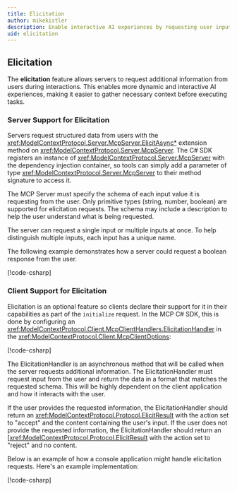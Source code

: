 ```yaml
---
title: Elicitation
author: mikekistler
description: Enable interactive AI experiences by requesting user input during tool execution.
uid: elicitation
---
```


## Elicitation

The **elicitation** feature allows servers to request additional information from users during interactions. This enables more dynamic and interactive AI experiences, making it easier to gather necessary context before executing tasks.

### Server Support for Elicitation

Servers request structured data from users with the <xref:ModelContextProtocol.Server.McpServer.ElicitAsync*> extension method on <xref:ModelContextProtocol.Server.McpServer>.
The C# SDK registers an instance of <xref:ModelContextProtocol.Server.McpServer> with the dependency injection container,
so tools can simply add a parameter of type <xref:ModelContextProtocol.Server.McpServer> to their method signature to access it.

The MCP Server must specify the schema of each input value it is requesting from the user.
Only primitive types (string, number, boolean) are supported for elicitation requests.
The schema may include a description to help the user understand what is being requested.

The server can request a single input or multiple inputs at once.
To help distinguish multiple inputs, each input has a unique name.

The following example demonstrates how a server could request a boolean response from the user.

[!code-csharp[](samples/server/Tools/InteractiveTools.cs?name=snippet_GuessTheNumber)]

### Client Support for Elicitation

Elicitation is an optional feature so clients declare their support for it in their capabilities as part of the `initialize` request. In the MCP C# SDK, this is done by configuring an <xref:ModelContextProtocol.Client.McpClientHandlers.ElicitationHandler> in the <xref:ModelContextProtocol.Client.McpClientOptions>:

[!code-csharp[](samples/client/Program.cs?name=snippet_McpInitialize)]

The ElicitationHandler is an asynchronous method that will be called when the server requests additional information.
The ElicitationHandler must request input from the user and return the data in a format that matches the requested schema.
This will be highly dependent on the client application and how it interacts with the user.

If the user provides the requested information, the ElicitationHandler should return an <xref:ModelContextProtocol.Protocol.ElicitResult> with the action set to "accept" and the content containing the user's input.
If the user does not provide the requested information, the ElicitationHandler should return an [<xref:ModelContextProtocol.Protocol.ElicitResult> with the action set to "reject" and no content.

Below is an example of how a console application might handle elicitation requests.
Here's an example implementation:

[!code-csharp[](samples/client/Program.cs?name=snippet_ElicitationHandler)]
